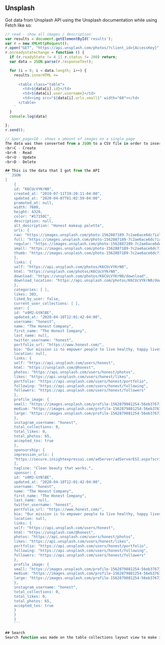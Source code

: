 ## Unsplash

Got data from Unsplash API using the Unsplash documentation while using Fetch like so:
``` Javascript
// read - show all images / description
var results = document.getElementById('results');
var r = new XMLHttpRequest();
r.open("GET", "https://api.unsplash.com/photos/?client_id={AccessKey}", true);
r.onreadystatechange = function () {
  if (r.readyState != 4 || r.status != 200) return;
  var data = JSON.parse(r.responseText);

  for (i = 0; i < data.length; i++) {
    results.innerHTML +=
      `
      <table class="table">
        <td>${data[i].id}</td>
        <td>${data[i].user.username}</td>
        <td><img src="${data[i].urls.small}" width="60"></td>
      </table>
    `
  }
  console.log(data)
 
};
r.send();

// &per_page=10 - shows x amount of images on a single page
The data was then converted from a JSON to a CSV file in order to insert it into MySQL Workbench which is an SQL Graphical User Interface to manipulate data using database queries and four basic functions of persistent storage which are known as CRUD:
<br>C - Create
<br>R - Read
<br>U - Update
<br>D - Delete

## This is the data that I got from the API
```JSON
[
    {
    id: "K6CUcVYKrN0",
    created_at: "2019-07-11T19:20:11-04:00",
    updated_at: "2020-04-07T01:02:59-04:00",
    promoted_at: null,
    width: 7680,
    height: 4320,
    color: "#17150C",
    description: null,
    alt_description: "Honest makeup palette",
    urls: {
    raw: "https://images.unsplash.com/photo-1562887189-7c2ae6ace6dc?ixlib=rb-1.2.1&ixid=eyJhcHBfaWQiOjk2MzA1fQ",
    full: "https://images.unsplash.com/photo-1562887189-7c2ae6ace6dc?ixlib=rb-1.2.1&q=85&fm=jpg&crop=entropy&cs=srgb&ixid=eyJhcHBfaWQiOjk2MzA1fQ",
    regular: "https://images.unsplash.com/photo-1562887189-7c2ae6ace6dc?ixlib=rb-1.2.1&q=80&fm=jpg&crop=entropy&cs=tinysrgb&w=1080&fit=max&ixid=eyJhcHBfaWQiOjk2MzA1fQ",
    small: "https://images.unsplash.com/photo-1562887189-7c2ae6ace6dc?ixlib=rb-1.2.1&q=80&fm=jpg&crop=entropy&cs=tinysrgb&w=400&fit=max&ixid=eyJhcHBfaWQiOjk2MzA1fQ",
    thumb: "https://images.unsplash.com/photo-1562887189-7c2ae6ace6dc?ixlib=rb-1.2.1&q=80&fm=jpg&crop=entropy&cs=tinysrgb&w=200&fit=max&ixid=eyJhcHBfaWQiOjk2MzA1fQ"
    },
    links: {
    self: "https://api.unsplash.com/photos/K6CUcVYKrN0",
    html: "https://unsplash.com/photos/K6CUcVYKrN0",
    download: "https://unsplash.com/photos/K6CUcVYKrN0/download",
    download_location: "https://api.unsplash.com/photos/K6CUcVYKrN0/download"
    },
    categories: [ ],
    likes: 303,
    liked_by_user: false,
    current_user_collections: [ ],
    user: {
    id: "o9M2-GtNlBE",
    updated_at: "2020-04-10T12:01:42-04:00",
    username: "honest",
    name: "The Honest Company",
    first_name: "The Honest Company",
    last_name: null,
    twitter_username: "honest",
    portfolio_url: "https://www.honest.com/",
    bio: "Our mission is to empower people to live healthy, happy lives. We're committed to creating effective, safe, delightful, accessible, responsible products.",
    location: null,
    links: {
    self: "https://api.unsplash.com/users/honest",
    html: "https://unsplash.com/@honest",
    photos: "https://api.unsplash.com/users/honest/photos",
    likes: "https://api.unsplash.com/users/honest/likes",
    portfolio: "https://api.unsplash.com/users/honest/portfolio",
    following: "https://api.unsplash.com/users/honest/following",
    followers: "https://api.unsplash.com/users/honest/followers"
    },
    profile_image: {
    small: "https://images.unsplash.com/profile-1562879881254-56eb37673331?ixlib=rb-1.2.1&q=80&fm=jpg&crop=faces&cs=tinysrgb&fit=crop&h=32&w=32",
    medium: "https://images.unsplash.com/profile-1562879881254-56eb37673331?ixlib=rb-1.2.1&q=80&fm=jpg&crop=faces&cs=tinysrgb&fit=crop&h=64&w=64",
    large: "https://images.unsplash.com/profile-1562879881254-56eb37673331?ixlib=rb-1.2.1&q=80&fm=jpg&crop=faces&cs=tinysrgb&fit=crop&h=128&w=128"
    },
    instagram_username: "honest",
    total_collections: 0,
    total_likes: 0,
    total_photos: 65,
    accepted_tos: true
    },
    sponsorship: {
    impression_urls: [
    "https://secure.insightexpressai.com/adServer/adServerESI.aspx?script=false&bannerID=5209893&rnd=unsplash&redir=https://secure.insightexpressai.com/adserver/1pixel.gif"
    ],
    tagline: "Clean beauty that works.",
    sponsor: {
    id: "o9M2-GtNlBE",
    updated_at: "2020-04-10T12:01:42-04:00",
    username: "honest",
    name: "The Honest Company",
    first_name: "The Honest Company",
    last_name: null,
    twitter_username: "honest",
    portfolio_url: "https://www.honest.com/",
    bio: "Our mission is to empower people to live healthy, happy lives. We're committed to creating effective, safe, delightful, accessible, responsible products.",
    location: null,
    links: {
    self: "https://api.unsplash.com/users/honest",
    html: "https://unsplash.com/@honest",
    photos: "https://api.unsplash.com/users/honest/photos",
    likes: "https://api.unsplash.com/users/honest/likes",
    portfolio: "https://api.unsplash.com/users/honest/portfolio",
    following: "https://api.unsplash.com/users/honest/following",
    followers: "https://api.unsplash.com/users/honest/followers"
    },
    profile_image: {
    small: "https://images.unsplash.com/profile-1562879881254-56eb37673331?ixlib=rb-1.2.1&q=80&fm=jpg&crop=faces&cs=tinysrgb&fit=crop&h=32&w=32",
    medium: "https://images.unsplash.com/profile-1562879881254-56eb37673331?ixlib=rb-1.2.1&q=80&fm=jpg&crop=faces&cs=tinysrgb&fit=crop&h=64&w=64",
    large: "https://images.unsplash.com/profile-1562879881254-56eb37673331?ixlib=rb-1.2.1&q=80&fm=jpg&crop=faces&cs=tinysrgb&fit=crop&h=128&w=128"
    },
    instagram_username: "honest",
    total_collections: 0,
    total_likes: 0,
    total_photos: 65,
    accepted_tos: true
    }
    }
    }
    ```

## Search
Search function was made on the table collections layout view to make it easier to search and try to find what your looking for by using the keyword known as `LIKE` and `% %`. It's not 100% finished yet will be finishing the search function a little bit later on, but at the moment you can only search based on the number on the ID.
